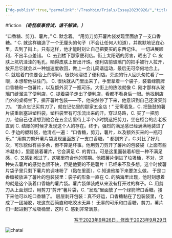 ```yaml
---
{"dg-publish":true,"permalink":"/Trashbin/Trials/Essay20230926/","title":"230926","tags":["fiction"],"created":"","updated":""}
---
```


#fiction 
***（奇怪叙事尝试，请不解读。）***

“口香糖、剪刀、薯片。” C. 默念着。
“用剪刀剪开薯片袋发现里面放了一支口香糖。“ C. 就这样编造了一个无厘头的句子（不会让任何人知道），并默默地记在心里，去到了街上。只有这样，他才能时刻让自己把要买的东西记住。
一切进展顺利，不出半点差错。
C. 去到楼下那家便利店。街上太阳晒的厉害，晒出了 C. 皮肤上坑坑洼洼的毛孔，晒得皮肤上冒出汗珠。便利店前玻璃门的把手被行人拉开，放开后它就会以一种加速度收回，做上一会儿简谐运动，最后无可奈何地合上。C. 就趁着门快要合上的瞬间，很快地溜进了便利店。旁边的行人回头匆忙看了一眼，本想帮他扶住门。
C. 很快就从门里出来了，手里拿着一个袋子，装着绿箭牌口香糖和一包薯片，以及额外买了一瓶可乐。大街上的热浪就像 C. 刚才那样从玻璃门缝溜进了便利店，C. 提着袋子走出了便利店，看都不看身后一眼。他找到店门外的桌椅坐下，撕开薯片包装——不，他突然停了下来，他意识到自己还没买剪刀。
“差点忘记买剪刀了，就在记忆里的那家五金店！”
无需着急，C. 把鼓鼓的薯片袋重新塞进塑料袋，塑料袋里有可乐流出来的汗。穿过马路，C. 买了一把剪刀，他自己也没想到他会在五金店里待上半个小时挑这把剪刀，坐在柜台的店老板直到 C. 结账的时候才发现这个人的存在。终于，强烈的满足感已经满满地装进了 C. 手边的塑料袋，他清点一遍：
“口香糖，剪刀，薯片，以及额外买来的一瓶可乐。”
“用剪刀剪开薯片袋发现里面放了一支口香糖。“ 
都到齐了，C.对比了好几次，可乐貌似有些多余，但不算是坏事。他用剪刀剪开了薯片的包装袋（上面有些冷凝水），里面装着薯片，它会满足 C. 的胃口。可是这里面装着却是一种不满足感，C. 又感到难过了，这哪里符合他的预期。他把薯片倒进了垃圾桶，不对，这种失去薯片的感觉也很不快，但是他要的不是薯片！已经来不及多想，这个时候薯片袋子里只剩下薯片的调味粉了（黏在里面），C.知道他接下来要怎么做。
于是口香糖被放进了薯片的包装袋里：袋子的形象一直在 C. 的脑海里出现，他时刻想着的就是这个装着口香糖的薯片袋。薯片袋佯装成从来没有打开过的样子。C. 用剪刀从上面划过，用剪刀“剪开”薯片袋，C. “发现”里面放了一个绿箭牌口香糖。接下来他可以吃口香糖了。
层层剥开包装：真不好运，口香糖黏在了包装袋里，化成了一团凝胶，吃这东西简直和吃胶水无异！
无辜的可乐和口香糖，剪刀，薯片们一起进到了垃圾桶里，这时 C. 感到非常满意。

<p align="right"><u>写于2023年9月26日，修改于2023年9月29日</u></p>

![chatai](https://images.weserv.nl/?url=https://article.biliimg.com/bfs/article/0cf2cffeb1e4f813faf7a8a9ff29d12448068555.png)